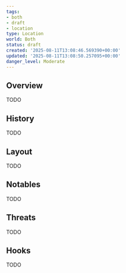 ```yaml
---
tags:
- both
- draft
- location
type: Location
world: Both
status: draft
created: '2025-08-11T13:08:46.569390+00:00'
updated: '2025-08-11T13:08:50.257095+00:00'
danger_level: Moderate
---
```



## Overview

TODO
## History

TODO
## Layout

TODO
## Notables

TODO
## Threats

TODO
## Hooks

TODO
